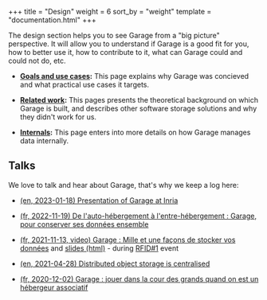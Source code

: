 +++
title = "Design"
weight = 6
sort_by = "weight"
template = "documentation.html"
+++

The design section helps you to see Garage from a "big picture"
perspective.  It will allow you to understand if Garage is a good fit for
you, how to better use it, how to contribute to it, what can Garage could
and could not do, etc.

- **[Goals and use cases](@/documentation/design/goals.md):** This page explains why Garage was concieved and what practical use cases it targets.

- **[Related work](@/documentation/design/related-work.md):** This pages presents the theoretical background on which Garage is built, and describes other software storage solutions and why they didn't work for us.

- **[Internals](@/documentation/design/internals.md):** This page enters into more details on how Garage manages data internally.

## Talks

We love to talk and hear about Garage, that's why we keep a log here:

  - [(en, 2023-01-18) Presentation of Garage at Inria](https://git.deuxfleurs.fr/Deuxfleurs/garage/raw/commit/4cff37397f626ef063dad29e5b5e97ab1206015d/doc/talks/2023-01-18-tocatta/talk.pdf)

  - [(fr, 2022-11-19) De l'auto-hébergement à l'entre-hébergement : Garage, pour conserver ses données ensemble](https://git.deuxfleurs.fr/Deuxfleurs/garage/raw/commit/4cff37397f626ef063dad29e5b5e97ab1206015d/doc/talks/2022-11-19-Capitole-du-Libre/pr%C3%A9sentation.pdf)

  - [(fr, 2021-11-13, video) Garage : Mille et une façons de stocker vos données](https://video.tedomum.net/w/moYKcv198dyMrT8hCS5jz9) and [slides (html)](https://rfid.deuxfleurs.fr/presentations/2021-11-13/garage/) - during [RFID#1](https://rfid.deuxfleurs.fr/programme/2021-11-13/) event

  - [(en, 2021-04-28) Distributed object storage is centralised](https://git.deuxfleurs.fr/Deuxfleurs/garage/raw/commit/b1f60579a13d3c5eba7f74b1775c84639ea9b51a/doc/talks/2021-04-28_spirals-team/talk.pdf)

  - [(fr, 2020-12-02) Garage : jouer dans la cour des grands quand on est un hébergeur associatif](https://git.deuxfleurs.fr/Deuxfleurs/garage/raw/commit/b1f60579a13d3c5eba7f74b1775c84639ea9b51a/doc/talks/2020-12-02_wide-team/talk.pdf)


